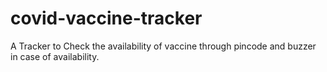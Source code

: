 # covid-vaccine-tracker
A Tracker to Check the availability of vaccine through pincode and buzzer in case of availability.
